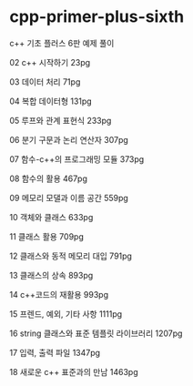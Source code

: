 # cpp-primer-plus-sixth
c++ 기초 플러스 6판 예제 풀이

02 c++ 시작하기 23pg


03 데이터 처리 71pg


04 복합 데이터형 131pg


05 루프와 관계 표현식 233pg


06 분기 구문과 논리 연산자 307pg


07 함수-c++의 프로그래밍 모듈 373pg


08 함수의 활용 467pg


09 메모리 모댈과 이름 공간 559pg


10 객체와 클래스 633pg


11 클래스 활용 709pg


12 클래스와 동적 메모리 대입 791pg


13 클래스의 상속 893pg


14 c++코드의 재활용 993pg


15 프렌드, 예외, 기타 사항 1111pg


16 string 클래스와 표준 템플릿 라이브러리 1207pg


17 입력, 출력 파일 1347pg


18 새로운 c++ 표준과의 만남 1463pg
